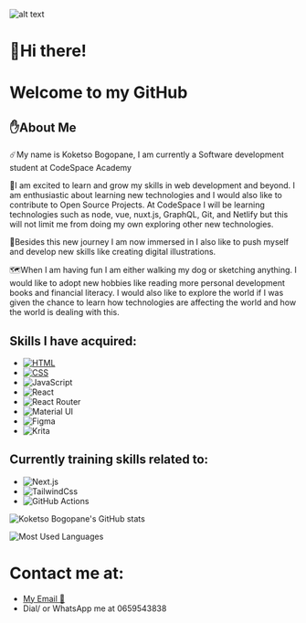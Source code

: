 ![alt text](https://media.giphy.com/media/CrFLL3CnRpw5ddlBMm/giphy.gif)
# 👋Hi there!
# Welcome to my GitHub

## ✋About Me

☄️My name is Koketso Bogopane, I am currently a Software development student at CodeSpace Academy 

🚀I am excited to learn and grow my skills in web development and beyond. I am enthusiastic 
about learning new technologies and I would also like to contribute to Open Source Projects.
At CodeSpace I will be learning technologies such as  node, vue, nuxt.js, GraphQL, Git, and Netlify 
but this will not limit me from doing my own exploring other new technologies.

🦾Besides this new journey I am now immersed in I also like to push myself and develop new skills like 
 creating digital illustrations.

🗺️When I am having fun I am either walking my dog or sketching anything. I would like to adopt new hobbies like 
reading more personal development books and financial literacy. I would also like to explore the world if I was given
the chance to learn how technologies are affecting the world and how the world is dealing with this.

## Skills I have acquired:
- [![ HTML ]( https://img.shields.io/badge/HTML5-E34F26?style=for-the-badge&logo=html5&logoColor=white)](https://en.wikipedia.org/wiki/HTML)
- [![ CSS ](https://img.shields.io/badge/CSS3-1572B6?style=for-the-badge&logo=css3&logoColor=white)](https://en.wikipedia.org/wiki/CSS)
- ![ JavaScript ](https://img.shields.io/badge/JavaScript-323330?style=for-the-badge&logo=javascript&logoColor=F7DF1E)
- ![ React ](https://img.shields.io/badge/React-20232A?style=for-the-badge&logo=react&logoColor=61DAFB)
- ![ React Router ](https://img.shields.io/badge/React_Router-CA4245?style=for-the-badge&logo=react-router&logoColor=white)
- ![ Material UI ](https://img.shields.io/badge/Material%20UI-007FFF?style=for-the-badge&logo=mui&logoColor=white)
- ![ Figma ](https://img.shields.io/badge/Figma-F24E1E?style=for-the-badge&logo=figma&logoColor=white)
- ![ Krita ](https://img.shields.io/badge/Krita-203759?style=for-the-badge&logo=krita&logoColor=EEF37B)

## Currently training skills related to:
- ![ Next.js ](https://img.shields.io/badge/next%20js-000000?style=for-the-badge&logo=nextdotjs&logoColor=white)
- ![ TailwindCss ](https://img.shields.io/badge/Tailwind_CSS-38B2AC?style=for-the-badge&logo=tailwind-css&logoColor=white)
- ![ GitHub Actions ](https://img.shields.io/badge/GitHub_Actions-2088FF?style=for-the-badge&logo=github-actions&logoColor=white)

![Koketso Bogopane's GitHub stats](https://github-readme-stats.vercel.app/api?username=koketsobogopane&show_icons=true&theme=radical)

![Most Used Languages](https://github-readme-stats.vercel.app/api/top-langs?username=koketsobogopane&show_icons=true&locale=en&layout=compact)

# Contact me at: 
- <a href = "mailto:koketsobogopanenov24@gmail.com">My Email 📧</a>
- Dial/ or WhatsApp me at 0659543838

